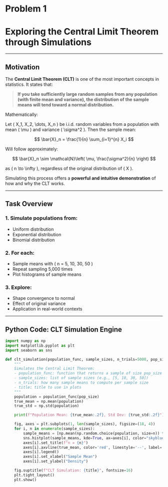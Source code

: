 # Problem 1
 # Exploring the Central Limit Theorem through Simulations

---

##  Motivation

The **Central Limit Theorem (CLT)** is one of the most important concepts in statistics. It states that:

> **If you take sufficiently large random samples from any population (with finite mean and variance), the distribution of the sample means will tend toward a normal distribution.**

Mathematically:

Let \( X_1, X_2, \dots, X_n \) be i.i.d. random variables from a population with mean \( \mu \) and variance \( \sigma^2 \). Then the sample mean:

$$
\bar{X}_n = \frac{1}{n} \sum_{i=1}^{n} X_i
$$

Will follow approximately:

$$
\bar{X}_n \sim \mathcal{N}\left( \mu, \frac{\sigma^2}{n} \right)
$$

as \( n \to \infty \), regardless of the original distribution of \( X \).

Simulating this process offers a **powerful and intuitive demonstration** of how and why the CLT works.

---

## Task Overview

### 1. Simulate populations from:
- Uniform distribution
- Exponential distribution
- Binomial distribution

### 2. For each:
- Sample means with \( n = 5, 10, 30, 50 \)
- Repeat sampling 5,000 times
- Plot histograms of sample means

### 3. Explore:
- Shape convergence to normal
- Effect of original variance
- Application in real-world contexts

---

##  Python Code: CLT Simulation Engine

```python
import numpy as np
import matplotlib.pyplot as plt
import seaborn as sns

def clt_simulation(population_func, sample_sizes, n_trials=5000, pop_size=100000, title=""):
    """
    Simulates the Central Limit Theorem:
    - population_func: function that returns a sample of size pop_size
    - sample_sizes: list of sample sizes (e.g., [5, 10, 30, 50])
    - n_trials: how many sample means to compute per sample size
    - title: title to use in plots
    """
    population = population_func(pop_size)
    true_mean = np.mean(population)
    true_std = np.std(population)

    print(f"Population Mean: {true_mean:.2f}, Std Dev: {true_std:.2f}")

    fig, axes = plt.subplots(1, len(sample_sizes), figsize=(18, 4))
    for i, n in enumerate(sample_sizes):
        sample_means = [np.mean(np.random.choice(population, size=n)) for _ in range(n_trials)]
        sns.histplot(sample_means, kde=True, ax=axes[i], color="skyblue", stat="density")
        axes[i].set_title(f"n = {n}")
        axes[i].axvline(true_mean, color='red', linestyle='--', label='True Mean')
        axes[i].legend()
        axes[i].set_xlabel("Sample Mean")
        axes[i].set_ylabel("Density")

    fig.suptitle(f"CLT Simulation: {title}", fontsize=16)
    plt.tight_layout()
    plt.show()
```